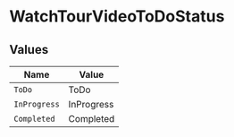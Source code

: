 # WatchTourVideoToDoStatus


## Values

| Name         | Value        |
| ------------ | ------------ |
| `ToDo`       | ToDo         |
| `InProgress` | InProgress   |
| `Completed`  | Completed    |